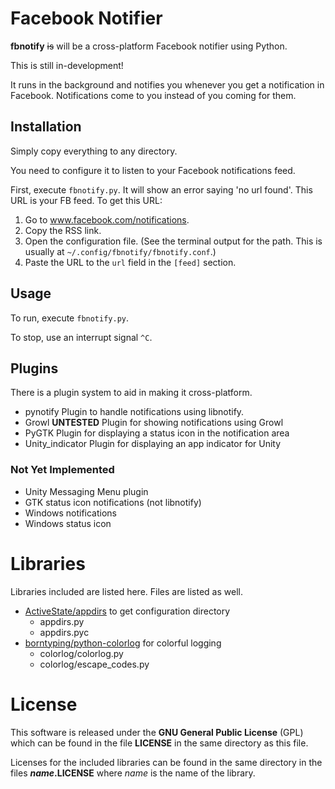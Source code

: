 Facebook Notifier
=================

**fbnotify** ~~is~~ will be a cross-platform Facebook notifier using Python. 

This is still in-development!

It runs in the background and notifies you whenever you get a notification in Facebook. Notifications come to you instead of you coming for them.

Installation
------------

Simply copy everything to any directory.

You need to configure it to listen to your Facebook notifications feed.

First, execute `fbnotify.py`. It will show an error saying 'no url found'. This URL is your FB feed. To get this URL:
1. Go to www.facebook.com/notifications.
2. Copy the RSS link.
3. Open the configuration file. (See the terminal output for the path. This is usually at `~/.config/fbnotify/fbnotify.conf`.)
4. Paste the URL to the `url` field in the `[feed]` section.

Usage
-----

To run, execute `fbnotify.py`.

To stop, use an interrupt signal `^C`.

Plugins
-------

There is a plugin system to aid in making it cross-platform.

* pynotify
	Plugin to handle notifications using libnotify.
* Growl
	**UNTESTED** Plugin for showing notifications using Growl
* PyGTK
	Plugin for displaying a status icon in the notification area
* Unity_indicator
	Plugin for displaying an app indicator for Unity

### Not Yet Implemented ###

* Unity Messaging Menu plugin
* GTK status icon notifications (not libnotify)
* Windows notifications
* Windows status icon

Libraries
=========

Libraries included are listed here. Files are listed as well.

* [ActiveState/appdirs](https://github.com/ActiveState/appdirs) to get configuration directory
	* appdirs.py
	* appdirs.pyc
* [borntyping/python-colorlog](https://github.com/borntyping/python-colorlog) for colorful logging
	* colorlog/colorlog.py
	* colorlog/escape_codes.py

License
=======

This software is released under the **GNU General Public License** (GPL) which
can be found in the file **LICENSE** in the same directory as this file.

Licenses for the included libraries can be found in the same directory in the files **_name_.LICENSE** where _name_ is the name of the library.
